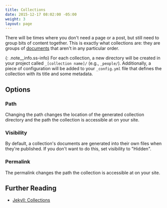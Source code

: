 ```yaml
---
title: Collections
date: 2015-12-17 08:02:00 -05:00
weight: 3
layout: page
---
```


There will be times where you don't need a page or a post, but still need to group bits of content together. This is exactly what collections are: they are groups of [documents](/managing-content/documents/) that aren't in any particular order.

{: .note__info.ss-info}
For each collection, a new directory will be created in your project called `_[collection name]/` (e.g., `_people/`). Additionally, a piece of configuration will be added to your `_config.yml` file that defines the collection with its title and some metadata.


## Options

### Path

Changing the path changes the location of the generated collection directory and the path the collection is accessible at on your site.

### Visibility

By default, a collection's documents are generated into their own files when they're published. If you don't want to do this, set visibility to "Hidden".

### Permalink

The permalink changes the path the collection is accessible at on your site.

## Further Reading

- [Jekyll: Collections](http://jekyllrb.com/docs/collections/)